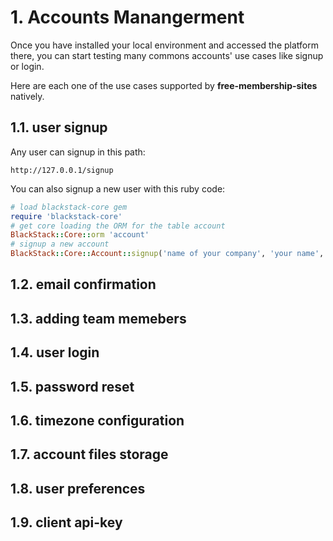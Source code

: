 
# 1. Accounts Manangerment

Once you have installed your local environment and accessed the platform there, you can start testing many commons accounts' use cases like signup or login.

Here are each one of the use cases supported by **free-membership-sites** natively.

## 1.1. user signup

Any user can signup in this path:

```
http://127.0.0.1/signup
```

You can also signup a new user with this ruby code:

```ruby
# load blackstack-core gem
require 'blackstack-core' 
# get core loading the ORM for the table account
BlackStack::Core::orm 'account' 
# signup a new account
BlackStack::Core::Account::signup('name of your company', 'your name', 'your@email.com', 'your.password')
```

## 1.2. email confirmation

## 1.3. adding team memebers 

## 1.4. user login

## 1.5. password reset 

## 1.6. timezone configuration

## 1.7. account files storage 

## 1.8. user preferences

## 1.9. client api-key
